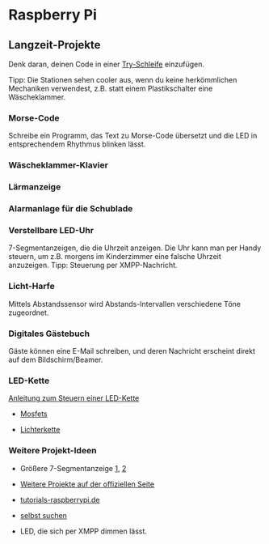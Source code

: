 # Raspberry Pi
## Langzeit-Projekte

Denk daran, deinen Code in einer [Try-Schleife](RPi_Try.md) einzufügen.

Tipp: Die Stationen sehen cooler aus, wenn du keine herkömmlichen Mechaniken verwendest, z.B. statt einem Plastikschalter eine Wäscheklammer.

### Morse-Code
Schreibe ein Programm, das Text zu Morse-Code übersetzt und die LED in entsprechendem Rhythmus blinken lässt.

### Wäscheklammer-Klavier

### Lärmanzeige

### Alarmanlage für die Schublade

### Verstellbare LED-Uhr
7-Segmentanzeigen, die die Uhrzeit anzeigen. Die Uhr kann man per Handy steuern, um z.B. morgens im Kinderzimmer eine falsche Uhrzeit anzuzeigen. Tipp: Steuerung per XMPP-Nachricht.

### Licht-Harfe
Mittels Abstandssensor wird Abstands-Intervallen verschiedene Töne zugeordnet.

### Digitales Gästebuch
Gäste können eine E-Mail schreiben, und deren Nachricht erscheint direkt auf dem Bildschirm/Beamer.

### LED-Kette

[Anleitung zum Steuern einer LED-Kette](http://popoklopsi.github.io/RaspberryPi-LedStrip/#!/ )

* [Mosfets](http://www.ebay.de/sch/i.html?_from=R40&_trksid=p2050601.m570.l1313.TR0.TRC0.H0.Xirlz34n.TRS0&_nkw=irlz34n&_sacat=0)

* [Lichterkette](http://www.ebay.de/itm/5m-RGB-LED-STRIP-BAND-LEISTE-STRIPE-STREIFEN-LICHTKETTE-LICHT-LICHTER-5050-SMD-/321874918415?hash=item4af13d7c0f:g:Nu8AAOSwHjNWBBBt)

### Weitere Projekt-Ideen

* Größere 7-Segmentanzeige [1](https://www.rahner-edu.de/mikrocontroller/propeller-controller/7-segment-anzeige/), [2](https://pi-buch.info/7-segment-anzeigen-am-raspberry-pi-ansteuern/)

* [Weitere Projekte auf der offiziellen Seite](https://www.raspberrypi.org/resources/make/)

* [tutorials-raspberrypi.de](http://tutorials-raspberrypi.de/)

* [selbst suchen](https://duckduckgo.com/?q=raspberry+projekte&kl=de-de&ia=web)

* LED, die sich per XMPP dimmen lässt.
